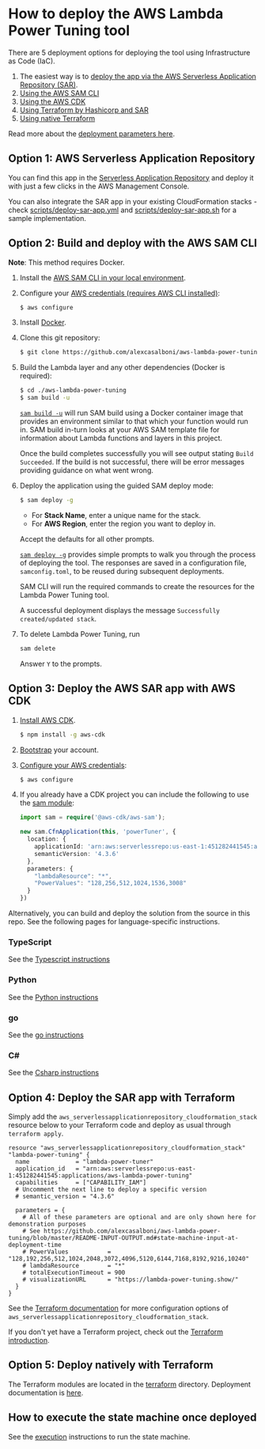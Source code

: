 # How to deploy the AWS Lambda Power Tuning tool

There are 5 deployment options for deploying the tool using Infrastructure as Code (IaC).


1. The easiest way is to [deploy the app via the AWS Serverless Application Repository (SAR)](#option1). 
1. [Using the AWS SAM CLI](#option2)
1. [Using the AWS CDK](#option3)
1. [Using Terraform by Hashicorp and SAR](#option4)
1. [Using native Terraform](#option5)

Read more about the [deployment parameters here](README.md#state-machine-configuration-at-deployment-time).

## Option 1: AWS Serverless Application Repository<a name="option1"></a>

You can find this app in the [Serverless Application Repository](https://serverlessrepo.aws.amazon.com/applications/arn:aws:serverlessrepo:us-east-1:451282441545:applications~aws-lambda-power-tuning) and deploy it with just a few clicks in the AWS Management Console.

You can also integrate the SAR app in your existing CloudFormation stacks - check [scripts/deploy-sar-app.yml](scripts/deploy-sar-app.yml) and [scripts/deploy-sar-app.sh](scripts/deploy-sar-app.sh) for a sample implementation.


## Option 2: Build and deploy with the AWS SAM CLI<a name="option2"></a>

**Note**: This method requires Docker.

1. Install the [AWS SAM CLI in your local environment](https://docs.aws.amazon.com/serverless-application-model/latest/developerguide/serverless-sam-cli-install.html).

1. Configure your [AWS credentials (requires AWS CLI installed)](https://docs.aws.amazon.com/cli/latest/userguide/cli-chap-configure.html#cli-quick-configuration):
    ```bash
    $ aws configure
    ```
1. Install [Docker](https://docs.docker.com/get-docker/).
1. Clone this git repository: 
    ```bash
    $ git clone https://github.com/alexcasalboni/aws-lambda-power-tuning.git
    ```
1. Build the Lambda layer and any other dependencies (Docker is required):
    ```bash
    $ cd ./aws-lambda-power-tuning
    $ sam build -u
    ```
    [`sam build -u`](https://docs.aws.amazon.com/serverless-application-model/latest/developerguide/sam-cli-command-reference-sam-build.html) will run SAM build using a Docker container image that provides an environment similar to that which your function would run in. SAM build in-turn looks at your AWS SAM template file for information about Lambda functions and layers in this project.
    
    Once the build completes successfully you will see output stating `Build Succeeded`. If the build is not successful, there will be error messages providing guidance on what went wrong.
1.  Deploy the application using the guided SAM deploy mode:
    ```bash
    $ sam deploy -g
    ```
    * For **Stack Name**, enter a unique name for the stack.
    * For **AWS Region**, enter the region you want to deploy in. 
    
    Accept the defaults for all other prompts.
    
    [`sam deploy -g`](https://docs.aws.amazon.com/serverless-application-model/latest/developerguide/sam-cli-command-reference-sam-deploy.html)  provides simple prompts to walk you through the process of deploying the tool. The responses are saved in a configuration file, `samconfig.toml`, to be reused during subsequent deployments.

    SAM CLI will run the required commands to create the resources for the Lambda Power Tuning tool. 
    
    A successful deployment displays the message `Successfully created/updated stack`. 
1. To delete Lambda Power Tuning, run
    ```bash
    sam delete
    ```
    Answer `Y` to the prompts.
  

## Option 3: Deploy the AWS SAR app with AWS CDK<a name="option3"></a>

1. [Install AWS CDK](https://docs.aws.amazon.com/cdk/latest/guide/getting_started.html).
    ```bash
    $ npm install -g aws-cdk
    ```

1. [Bootstrap](https://docs.aws.amazon.com/cdk/v2/guide/getting_started.html#getting_started_bootstrap) your account.

1. [Configure your AWS credentials](https://docs.aws.amazon.com/cli/latest/userguide/cli-chap-configure.html#cli-quick-configuration):

    ```bash
    $ aws configure
    ```

1. If you already have a CDK project you can include the following to use the [sam module](https://docs.aws.amazon.com/cdk/api/latest/docs/aws-sam-readme.html):

    ```typescript
    import sam = require('@aws-cdk/aws-sam');
    
    new sam.CfnApplication(this, 'powerTuner', {
      location: {
        applicationId: 'arn:aws:serverlessrepo:us-east-1:451282441545:applications/aws-lambda-power-tuning',
        semanticVersion: '4.3.6'
      },
      parameters: {
        "lambdaResource": "*",
        "PowerValues": "128,256,512,1024,1536,3008"
      }
    })
    ```

Alternatively, you can build and deploy the solution from the source in this repo. See the following pages for language-specific instructions.
    
  ### TypeScript
See the [Typescript instructions](cdk/typescript/README.md)
    
  ### Python
See the [Python instructions](cdk/python/README.md)
  
  ### go
See the [go instructions](cdk/go/README.md)

### C\#
See the [Csharp instructions](cdk/csharp/README.md)

## Option 4: Deploy the SAR app with Terraform<a name="option4"></a>

Simply add the `aws_serverlessapplicationrepository_cloudformation_stack` resource below to your Terraform code and deploy as usual through `terraform apply`.

```hcl
resource "aws_serverlessapplicationrepository_cloudformation_stack" "lambda-power-tuning" {
  name             = "lambda-power-tuner"
  application_id   = "arn:aws:serverlessrepo:us-east-1:451282441545:applications/aws-lambda-power-tuning"
  capabilities     = ["CAPABILITY_IAM"]
  # Uncomment the next line to deploy a specific version
  # semantic_version = "4.3.6"

  parameters = {
    # All of these parameters are optional and are only shown here for demonstration purposes
    # See https://github.com/alexcasalboni/aws-lambda-power-tuning/blob/master/README-INPUT-OUTPUT.md#state-machine-input-at-deployment-time
    # PowerValues           = "128,192,256,512,1024,2048,3072,4096,5120,6144,7168,8192,9216,10240"
    # lambdaResource        = "*"
    # totalExecutionTimeout = 900
    # visualizationURL      = "https://lambda-power-tuning.show/"
  }
}
```

See the [Terraform documentation](https://registry.terraform.io/providers/hashicorp/aws/latest/docs/resources/serverlessapplicationrepository_cloudformation_stack) for more configuration options of `aws_serverlessapplicationrepository_cloudformation_stack`.

If you don't yet have a Terraform project, check out the [Terraform introduction](https://www.terraform.io/intro/index.html).

## Option 5: Deploy natively with Terraform<a name="option5"></a>

The Terraform modules are located in the [terraform](terraform) directory. Deployment documentation is [here](terraform/Readme.md).


## How to execute the state machine once deployed

See the [execution](README-EXECUTE.md) instructions to run the state machine.
